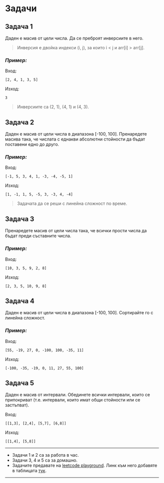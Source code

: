 # Задачи

## Задача 1

Даден е масив от цели числа. Да се преброят инверсиите в него.

> Инверсия е двойка индекси (i, j), за които i < j и arr[i] > arr[j].

### ***Пример:***

Вход:
```
[2, 4, 1, 3, 5]
```

Изход:
```
3
```
> Инверсиите са (2, 1), (4, 1) и (4, 3).

## Задача 2

Даден е масив от цели числа в диапазона [-100, 100]. Пренаредете масива така, че числата с еднакви абсолютни стойности да бъдат поставени едно до друго.

### ***Пример:***

Вход:
```
[-1, 5, 3, 4, 1, -3, -4, -5, 1]
```

Изход:
```
[1, -1, 1, 5, -5, 3, -3, 4, -4]
```

> Задачата да се реши с линейна сложност по време.

## Задача 3

Пренаредете масив от цели числа така, че всички прости числа да бъдат преди съставните числа.

### ***Пример:***

Вход:
```
[10, 3, 5, 9, 2, 8]
```

Изход:
```
[2, 3, 5, 10, 9, 8]
```

## Задача 4

Даден е масив от цели числа в диапазона [-100, 100]. Сортирайте го с линейна сложност.

### ***Пример:***

Вход:
```
[55, -19, 27, 0, -100, 100, -35, 11]
```

Изход:
```
[-100, -35, -19, 0, 11, 27, 55, 100]
```

## Задача 5

Даден е масив от интервали. Обединете всички интервали, които се припокриват (т.е. интервали, които имат общи стойности или се застъпват).


Вход:
```
[[1,3], [2,4], [5,7], [6,8]]
```

Изход:
```
[[1,4], [5,8]]
```

---
- Задачи 1 и 2 са за работа в час.
- Задачи 3, 4 и 5 са за домашно.
- Задачите предавате на [leetcode playground](https://leetcode.com/playground/). Линк към него добавяте в таблицата [тук](https://docs.google.com/spreadsheets/d/1DnGgkL0liCVgrbdcIii7qUgNJpZoKc5cztFka8kw8m4/edit?gid=0#gid=0).
---